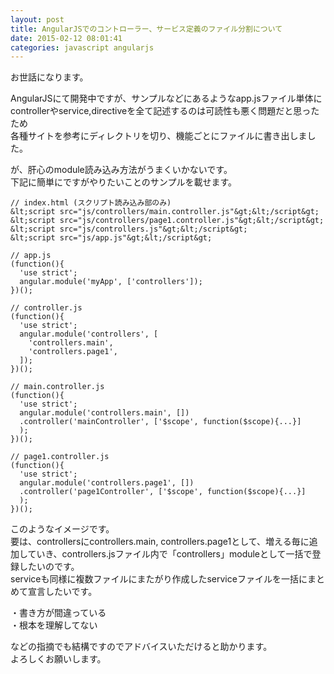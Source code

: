 ```yaml
---
layout: post
title: AngularJSでのコントローラー、サービス定義のファイル分割について
date: 2015-02-12 08:01:41
categories: javascript angularjs
---
```

<p>お世話になります。</p>

<p>AngularJSにて開発中ですが、サンプルなどにあるようなapp.jsファイル単体に<br>
controllerやservice,directiveを全て記述するのは可読性も悪く問題だと思ったため<br>
各種サイトを参考にディレクトリを切り、機能ごとにファイルに書き出しました。</p>

<p>が、肝心のmodule読み込み方法がうまくいかないです。<br>
下記に簡単にですがやりたいことのサンプルを載せます。</p>

```
// index.html (スクリプト読み込み部のみ)
&lt;script src="js/controllers/main.controller.js"&gt;&lt;/script&gt;
&lt;script src="js/controllers/page1.controller.js"&gt;&lt;/script&gt;
&lt;script src="js/controllers.js"&gt;&lt;/script&gt;
&lt;script src="js/app.js"&gt;&lt;/script&gt;

// app.js
(function(){
  'use strict';
  angular.module('myApp', ['controllers']);
})();

// controller.js
(function(){
  'use strict';
  angular.module('controllers', [
    'controllers.main',
    'controllers.page1',
  ]);
})();

// main.controller.js
(function(){
  'use strict';
  angular.module('controllers.main', [])
  .controller('mainController', ['$scope', function($scope){...}]
  );
})();

// page1.controller.js
(function(){
  'use strict';
  angular.module('controllers.page1', [])
  .controller('page1Controller', ['$scope', function($scope){...}]
  );
})();
```

<p>このようなイメージです。<br>
要は、controllersにcontrollers.main, controllers.page1として、増える毎に追加していき、controllers.jsファイル内で「controllers」moduleとして一括で登録したいのです。<br>
serviceも同様に複数ファイルにまたがり作成したserviceファイルを一括にまとめて宣言したいです。</p>

<p>・書き方が間違っている<br>
・根本を理解してない</p>

<p>などの指摘でも結構ですのでアドバイスいただけると助かります。<br>
よろしくお願いします。</p>
